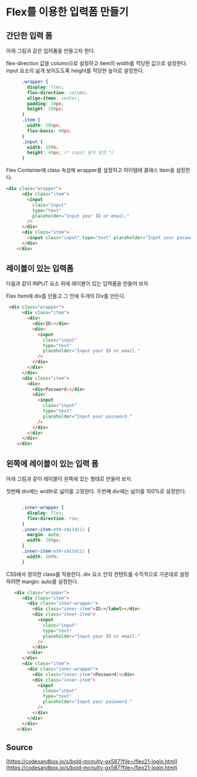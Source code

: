 # Flex를 이용한 입력폼 만들기

## 간단한 입력 폼

아래 그림과 같은 입려폼을 만들고자 한다. 

flex-direction 값을 column으로 설정하고 item의 width를 적당한 값으로 설정한다. input 요소의 넓게 보이도도록 height를 적당한 높이로 설정한다.

```css
      .wrapper {
        display: flex;
        flex-direction: column;
        align-items: center;
        padding: 10px;
        height: 200px;
      }
      .item {
        width: 500px;
        flex-basis: 60px;
      }
      .input {
        width: 100%;
        height: 40px; /* input 높이 설정 */ 
      }
```

Flex Container에 class 속성에 wrapper를 설정하고 아이템에 클래스 item을 설정한다.

```html
<div class="wrapper">
      <div class="item">
        <input
          class="input"
          type="text"
          placeholder="Input your ID or email."
        />
      </div>
      <div class="item">
        <input class="input" type="text" placeholder="Input your password." />
      </div>
    </div>
```

## 레이블이 있는 입력폼

다음과 같이 INPUT 요소 위에 레이블이 있는 입력폼을 만들어 보자.

Flex Item에 div를 만들고 그 안에 두개의 Div를 만든다.

```html
 <div class="wrapper">
      <div class="item">
        <div>
          <div>ID:</div>
          <div>
            <input
              class="input"
              type="text"
              placeholder="Input your ID or email."
            />
          </div>
        </div>
      </div>
      <div class="item">
        <div>
          <div>Password:</div>
          <div>
            <input
              class="input"
              type="text"
              placeholder="Input your password."
            />
          </div>
        </div>
      </div>
    </div>
```

## 왼쪽에 레이블이 있는 입력 폼

아래 그림과 같이 레이블이 왼쪽에 있는 형태로 만들어 보자.

첫번째 div에는 width로 넓이를 고정한다. 두번째 div에는 넓이를 100%로 설정한다.

```css

      .inner-wrapper {
        display: flex;
        flex-direction: row;
      }
      .inner-item:nth-child(1) {
        margin: auto;
        width: 100px;
      }
      .inner-item:nth-child(2) {
        width: 100%;
      }
```

CSS에서 정의한 class를 적용한다. div 요소 안의 컨텐트를 수직적으로 가운데로 설정하려면 margin: auto를 설정한다.

```html
   <div class="wrapper">
      <div class="item">
        <div class="inner-wrapper">
          <div class="inner-item">ID:</label></div>
          <div class="inner-item">
            <input
              class="input"
              type="text"
              placeholder="Input your ID or email."
            />
          </div>
        </div>
      </div>
      <div class="item">
        <div class="inner-wrapper">
          <div class="inner-item">Password:</div>
          <div class="inner-item">
            <input
              class="input"
              type="text"
              placeholder="Input your password."
            />
          </div>
        </div>
      </div>
    </div>
```

## Source

[https://codesandbox.io/s/bold-mcnulty-gx587?file=/flex21-login.html](https://codesandbox.io/s/bold-mcnulty-gx587?file=/flex21-login.html)
